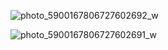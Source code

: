 ![photo_5900167806727602692_w](https://github.com/MINAMOREED/-Sales-Exploration/assets/94475420/3c4085be-94fd-4763-8e60-98d1b452c389)


![photo_5900167806727602691_w](https://github.com/MINAMOREED/-Sales-Exploration/assets/94475420/11ccc626-8058-408d-88ce-9ae259fcad90)
